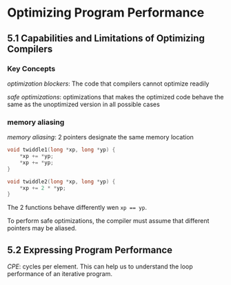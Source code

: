 # Optimizing Program Performance
## 5.1 Capabilities and Limitations of Optimizing Compilers
### Key Concepts
*optimization blockers*: The code that compilers cannot optimize readily

*safe optimizations*: optimizations that makes the optimized code behave the same as the unoptimized version in all possible cases
### memory aliasing
*memory aliasing*: 2 pointers designate the same memory location
```c
void twiddle1(long *xp, long *yp) {
    *xp += *yp;
    *xp += *yp;
}

void twiddle2(long *xp, long *yp) {
    *xp += 2 * *yp;
}
```
The 2 functions behave differently wen `xp == yp`.

To perform safe optimizations, the compiler must assume that different pointers may be aliased.

## 5.2 Expressing Program Performance
*CPE*: cycles per element. This can help us to understand the loop performance of an iterative program. 

